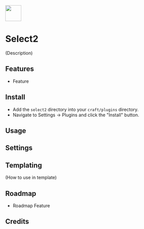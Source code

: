 <img src="https://raw.githubusercontent.com/madebyshape/select2/master/screenshots/icon.png" width="50">

# Select2

(Description)

## Features

- Feature

## Install

- Add the `select2` directory into your `craft/plugins` directory.
- Navigate to Settings -> Plugins and click the "Install" button.

## Usage

## Settings

## Templating

(How to use in template)

## Roadmap

- Roadmap Feature

## Credits